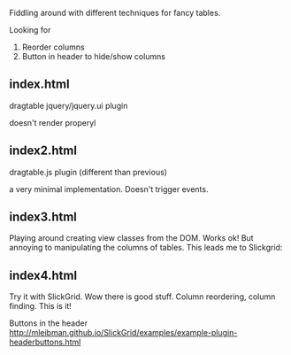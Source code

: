 
Fiddling around with different techniques for fancy tables.

Looking for

1. Reorder columns
2. Button in header to hide/show columns

index.html
---

dragtable jquery/jquery.ui plugin

doesn't render properyl

index2.html
---

dragtable.js plugin (different than previous)

a very minimal implementation. Doesn't trigger events.

index3.html
---

Playing around creating view classes from the DOM. Works ok! But annoying to manipulating the columns of tables. This leads me to Slickgrid:

index4.html
---

Try it with SlickGrid. Wow there is good stuff. Column reordering, column finding. This is it!

Buttons in the header
http://mleibman.github.io/SlickGrid/examples/example-plugin-headerbuttons.html